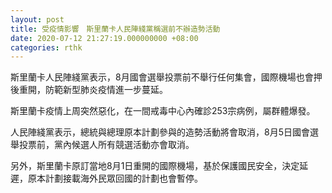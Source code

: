 ```yaml
---
layout: post
title: 受疫情影響　斯里蘭卡人民陣綫黨稱選前不辦造勢活動
date: 2020-07-12 21:27:19.000000000 +08:00
categories: rthk
---
```


斯里蘭卡人民陣綫黨表示，8月國會選舉投票前不舉行任何集會，國際機場也會押後重開，防範新型肺炎疫情進一步蔓延。

斯里蘭卡疫情上周突然惡化，在一間戒毒中心內確診253宗病例，屬群體爆發。

人民陣綫黨表示，總統與總理原本計劃參與的造勢活動將會取消，8月5日國會選舉投票前，黨內候選人所有競選活動亦會取消。

另外，斯里蘭卡原訂當地8月1日重開的國際機場，基於保護國民安全，決定延遲，原本計劃接載海外民眾回國的計劃也會暫停。
